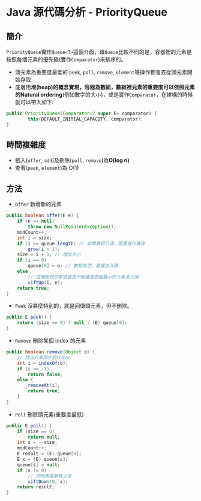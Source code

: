 # Java 源代碼分析 - PriorityQueue

## 簡介
`PriorityQueue`實作`Queue<T>`這個介面，跟`Queue`比較不同的是，容器裡的元素是按照每個元素的優先級(實作`Comparator`)來排序的。

- 頭元素為重要度最低的
  `peek`, `poll`, `remove`, `element`等操作都會去從頭元素開始存取
- 底層用**堆(heap)**的概念實現，容器為數組，數組裡元素的重要度可以依照元素的**Natural ordering**(例如數字的大小)，或是實作`Comparator`，在建構的時候就可以帶入如下:

```java
public PriorityQueue(Comparator<? super E> comparator) {
        this(DEFAULT_INITIAL_CAPACITY, comparator);
}
```

## 時間複雜度

- 插入(`offer`, `add`)及刪除(`poll`, `remove`)為**O(log n)**
- 查看(`peek`, `element`)為 O(1)

## 方法

- `Offer`
  新增新的元素

```java
public boolean offer(E e) {
    if (e == null)
        throw new NullPointerException();
    modCount++;
    int i = size;
    if (i >= queue.length) // 如果數組已滿，就要進行擴容
        grow(i + 1);
    size = i + 1; // 增加大小
    if (i == 0)
        queue[0] = e; // 數組為空，直接加入頭
    else
        // 這裡面做的事情就是不斷讓重要度最小的元素浮上頭
        siftUp(i, e);
    return true;
}
```

- `Peek`
  沒甚麼特別的，就是回傳頭元素，但不刪除。

```java
public E peek() {
    return (size == 0) ? null : (E) queue[0];
}
```

- `Remove`
  刪除某個 index 的元素

```java
public boolean remove(Object o) {
    // 找出元素所在的index
    int i = indexOf(o);
    if (i == -1)
        return false;
    else {
        removeAt(i);
        return true;
    }
}
```

- `Poll`
  刪除頭元素(重要度最低)

```java
public E poll() {
    if (size == 0)
        return null;
    int s = --size;
    modCount++;
    E result = (E) queue[0];
    E x = (E) queue[s];
    queue[s] = null;
    if (s != 0)
        // 把元素重新移上來
        siftDown(0, x);
    return result;
}
```
